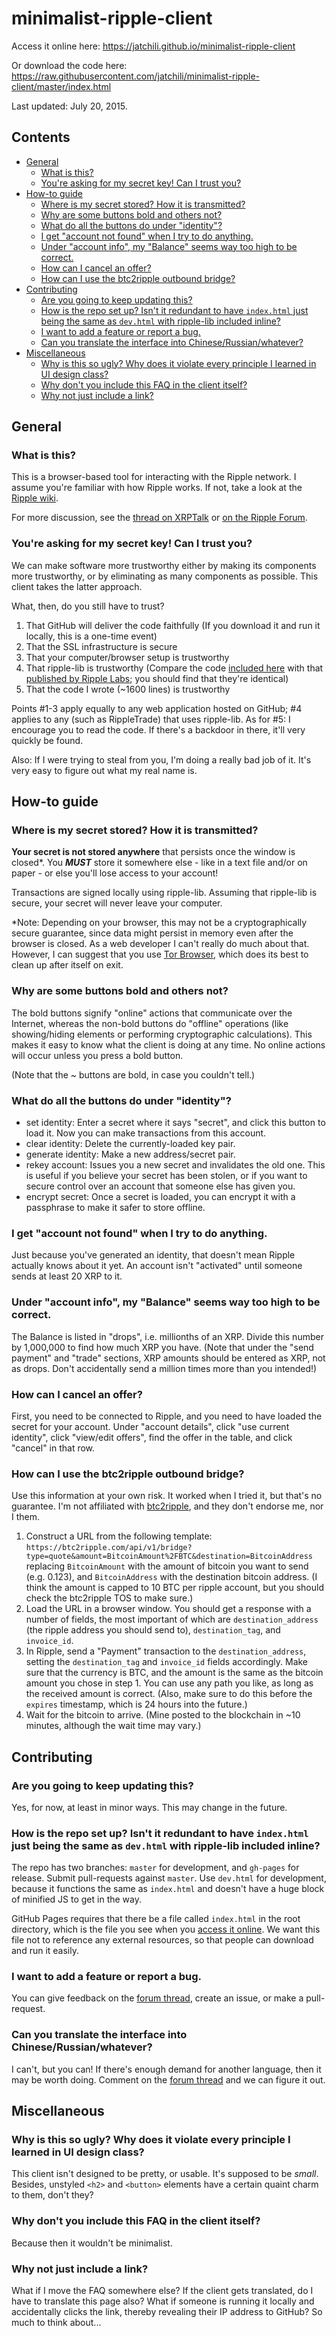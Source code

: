 # minimalist-ripple-client

Access it online here: https://jatchili.github.io/minimalist-ripple-client

Or download the code here: https://raw.githubusercontent.com/jatchili/minimalist-ripple-client/master/index.html

Last updated: July 20, 2015.


## Contents

- [General](#general)
  - [What is this?](#what-is-this)
  - [You're asking for my secret key! Can I trust you?](#youre-asking-for-my-secret-key-can-i-trust-you)
- [How-to guide](#how-to-guide)
  - [Where is my secret stored? How it is transmitted?](#where-is-my-secret-stored-how-it-is-transmitted)
  - [Why are some buttons bold and others not?](#why-are-some-buttons-bold-and-others-not)
  - [What do all the buttons do under "identity"?](#what-do-all-the-buttons-do-under-identity)
  - [I get "account not found" when I try to do anything.](#i-get-account-not-found-when-i-try-to-do-anything)
  - [Under "account info", my "Balance" seems way too high to be correct.](#under-account-info-my-balance-seems-way-too-high-to-be-correct)
  - [How can I cancel an offer?](#how-can-i-cancel-an-offer)
  - [How can I use the btc2ripple outbound bridge?](#how-can-i-use-the-btc2ripple-outbound-bridge)
- [Contributing](#contributing)
  - [Are you going to keep updating this?](#are-you-going-to-keep-updating-this)
  - [How is the repo set up? Isn't it redundant to have `index.html` just being the same as `dev.html` with ripple-lib included inline?](#how-is-the-repo-set-up-isnt-it-redundant-to-have-indexhtml-just-being-the-same-as-devhtml-with-ripple-lib-included-inline)
  - [I want to add a feature or report a bug.](#i-want-to-add-a-feature-or-report-a-bug)
  - [Can you translate the interface into Chinese/Russian/whatever?](#can-you-translate-the-interface-into-chineserussianwhatever)
- [Miscellaneous](#miscellaneous)
  - [Why is this so ugly? Why does it violate every principle I learned in UI design class?](#why-is-this-so-ugly-why-does-it-violate-every-principle-i-learned-in-ui-design-class)
  - [Why don't you include this FAQ in the client itself?](#why-dont-you-include-this-faq-in-the-client-itself)
  - [Why not just include a link?](#why-not-just-include-a-link)



## General

### What is this?

This is a browser-based tool for interacting with the Ripple network. I assume you're familiar with how Ripple works. If not, take a look at the [Ripple wiki](https://wiki.ripple.com/Main_Page).

For more discussion, see the [thread on XRPTalk](https://xrptalk.org/topic/6792-minimalist-ripple-client/) or [on the Ripple Forum](https://forum.ripple.com/viewtopic.php?f=1&t=10446).


### You're asking for my secret key! Can I trust you?

We can make software more trustworthy either by making its components more trustworthy, or by eliminating as many components as possible. This client takes the latter approach.

What, then, do you still have to trust?

1. That GitHub will deliver the code faithfully (If you download it and run it locally, this is a one-time event)
2. That the SSL infrastructure is secure
3. That your computer/browser setup is trustworthy
4. That ripple-lib is trustworthy (Compare the code [included here](https://github.com/jatchili/minimalist-ripple-client/blob/master/index.html#L194-L205) with that [published by Ripple Labs](https://github.com/ripple/bower-ripple/blob/a734cc8484f7fa0aa97fbe22a23e3e6e68e7f044/ripple-min.js); you should find that they're identical)
5. That the code I wrote (~1600 lines) is trustworthy

Points #1-3 apply equally to any web application hosted on GitHub; #4 applies to any (such as RippleTrade) that uses ripple-lib. As for #5: I encourage you to read the code. If there's a backdoor in there, it'll very quickly be found.

Also: If I were trying to steal from you, I'm doing a really bad job of it. It's very easy to figure out what my real name is.


## How-to guide


### Where is my secret stored? How it is transmitted?

**Your secret is not stored anywhere** that persists once the window is closed\*. You ***MUST*** store it somewhere else - like in a text file and/or on paper - or else you'll lose access to your account!

Transactions are signed locally using ripple-lib. Assuming that ripple-lib is secure, your secret will never leave your computer.

\*Note: Depending on your browser, this may not be a cryptographically secure guarantee, since data might persist in memory even after the browser is closed. As a web developer I can't really do much about that. However, I can suggest that you use [Tor Browser](https://www.torproject.org/download/download), which does its best to clean up after itself on exit.


### Why are some buttons bold and others not?

The bold buttons signify "online" actions that communicate over the Internet, whereas the non-bold buttons do "offline" operations (like showing/hiding elements or performing cryptographic calculations). This makes it easy to know what the client is doing at any time. No online actions will occur unless you press a bold button.

(Note that the ~ buttons are bold, in case you couldn't tell.)


### What do all the buttons do under "identity"?

* set identity: Enter a secret where it says "secret", and click this button to load it. Now you can make transactions from this account.
* clear identity: Delete the currently-loaded key pair.
* generate identity: Make a new address/secret pair.
* rekey account: Issues you a new secret and invalidates the old one. This is useful if you believe your secret has been stolen, or if you want to secure control over an account that someone else has given you.
* encrypt secret: Once a secret is loaded, you can encrypt it with a passphrase to make it safer to store offline.


### I get "account not found" when I try to do anything.

Just because you've generated an identity, that doesn't mean Ripple actually knows about it yet. An account isn't "activated" until someone sends at least 20 XRP to it.


### Under "account info", my "Balance" seems way too high to be correct.

The Balance is listed in "drops", i.e. millionths of an XRP. Divide this number by 1,000,000 to find how much XRP you have. (Note that under the "send payment" and "trade" sections, XRP amounts should be entered as XRP, not as drops. Don't accidentally send a million times more than you intended!)


### How can I cancel an offer?

First, you need to be connected to Ripple, and you need to have loaded the secret for your account. Under "account details", click "use current identity", click "view/edit offers", find the offer in the table, and click "cancel" in that row.


### How can I use the btc2ripple outbound bridge?
 
Use this information at your own risk. It worked when I tried it, but that's no guarantee. I'm not affiliated with [btc2ripple](https://btc2ripple.com/#/), and they don't endorse me, nor I them.
 
1. Construct a URL from the following template: `https://btc2ripple.com/api/v1/bridge?type=quote&amount=BitcoinAmount%2FBTC&destination=BitcoinAddress` replacing `BitcoinAmount` with the amount of bitcoin you want to send (e.g. 0.123), and `BitcoinAddress` with the destination bitcoin address. (I think the amount is capped to 10 BTC per ripple account, but you should check the btc2ripple TOS to make sure.)
2. Load the URL in a browser window. You should get a response with a number of fields, the most important of which are `destination_address` (the ripple address you should send to), `destination_tag`, and `invoice_id`.
3. In Ripple, send a "Payment" transaction to the `destination_address`, setting the `destination_tag` and `invoice_id` fields accordingly. Make sure that the currency is BTC, and the amount is the same as the bitcoin amount you chose in step 1. You can use any path you like, as long as the received amount is correct. (Also, make sure to do this before the `expires` timestamp, which is 24 hours into the future.)
4. Wait for the bitcoin to arrive. (Mine posted to the blockchain in ~10 minutes, although the wait time may vary.)


## Contributing

### Are you going to keep updating this?

Yes, for now, at least in minor ways. This may change in the future.

### How is the repo set up? Isn't it redundant to have `index.html` just being the same as `dev.html` with ripple-lib included inline?

The repo has two branches: `master` for development, and `gh-pages` for release. Submit pull-requests against `master`. Use `dev.html` for development, because it functions the same as `index.html` and doesn't have a huge block of minified JS to get in the way.

GitHub Pages requires that there be a file called `index.html` in the root directory, which is the file you see when you [access it online](https://jatchili.github.io/minimalist-ripple-client). We want this file not to reference any external resources, so that people can download and run it easily.


### I want to add a feature or report a bug.

You can give feedback on the [forum thread](https://xrptalk.org/topic/6792-minimalist-ripple-client/), create an issue, or make a pull-request.


### Can you translate the interface into Chinese/Russian/whatever?

I can't, but you can! If there's enough demand for another language, then it may be worth doing. Comment on the [forum thread](https://xrptalk.org/topic/6792-minimalist-ripple-client/) and we can figure it out.


## Miscellaneous

### Why is this so ugly? Why does it violate every principle I learned in UI design class?

This client isn't designed to be pretty, or usable. It's supposed to be *small*. Besides, unstyled `<h2>` and `<button>` elements have a certain quaint charm to them, don't they?

### Why don't you include this FAQ in the client itself?

Because then it wouldn't be minimalist.

### Why not just include a link?

What if I move the FAQ somewhere else? If the client gets translated, do I have to translate this page also? What if someone is running it locally and accidentally clicks the link, thereby revealing their IP address to GitHub? So much to think about...